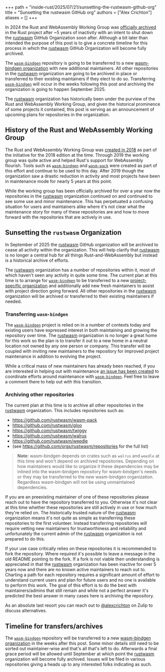 +++
path = "inside-rust/2025/07/21/sunsetting-the-rustwasm-github-org"
title = "Sunsetting the rustwasm GitHub org"
authors = ["Alex Crichton"]
aliases = []
+++

In 2024 the Rust and WebAssembly Working Group was [officially
archived][archive] in the Rust project after ~5 years of inactivity with an
intent to shut down the [rustwasm] GitHub Organization soon after. Although a
bit later than intended the purpose of this post is to give a concrete timeline
for this process in which the [rustwasm] GitHub Organization will become fully
archived.

The [`wasm-bindgen`] repository is going to be transferred to a new
[wasm-bindgen organization][wbgorg] with new additional maintainers. All
other repositories in the [rustwasm] organization are going to be archived in
place or transferred to their existing maintainers if they elect to do so.
Transferring [`wasm-bindgen`] will occur in the weeks following this post and
archiving the organization is going to happen September 2025.

The [rustwasm] organization has historically been under the purview of the Rust
and WebAssembly Working Group, and given the historical prominence of some
projects it contained, this post is serving as an announcement of upcoming plans
for repositories in the organization.

[archive]: https://github.com/rust-lang/team/pull/1489
[wbgorg]: https://github.com/wasm-bindgen

## History of the Rust and WebAssembly Working Group

The Rust and WebAssembly Working Group was [created in 2018][create] as part of
the initiative for the 2018 edition at the time. Through 2019 the
working group was quite active and helped Rust's support for WebAssembly
flourish. Tools such as [`wasm-bindgen`] and [`wasm-pack`] were created as part
of this effort and continue to be used to this day. After 2019 though the
organization saw a drastic reduction in activity and most projects have been in
maintenance mode for nearly 5 years at this point.

While the working group has been officially archived for over a year now the
repositories in the [rustwasm] organization continued on and continued to see
some use and minor maintenance. This has perpetuated a confusing situation for
users and maintainers alike where it's not clear what the maintenance story for
many of these repositories are and how to move forward with the repositories
that are actively in use.

## Sunsetting the `rustwasm` Organization

In September of 2025 the [rustwasm] GitHub organization will be archived to
cease all activity within the organization. This will help clarify that
[rustwasm] is no longer a central hub for all things Rust-and-WebAssembly but
instead is a historical archive of efforts.

The [rustwasm] organization has a number of repositories within it, most of
which haven't seen any activity in quite some time. The current plan at this
time is to arrange for [`wasm-bindgen`] to be transferred to a new
[project-specific organization][wbgorg] and additionally add new fresh
maintainers to assist with project direction going forward. All other
repositories in the [rustwasm] organization will be archived or transferred to
their existing maintainers if needed.

### Transferring `wasm-bindgen`

The [`wasm-bindgen`] project is relied on in a number of contexts today and
existing users have expressed interest in both maintaining and growing the
repository over time. The [rustwasm] organization is no longer a great home for
this work so the plan is to transfer it out to a new home in a neutral location
not owned by any one person or company. This transfer will be coupled with
inviting new maintainers to the repository for improved project maintenance in
addition to evolving the project.

While a critical mass of new maintainers has already been reached, if you are
interested in helping out with maintenance [an issue has been
created][wasm-bindgen-help] to coordinate efforts around maintenance with
[`wasm-bindgen`]. Feel free to leave a comment there to help out with this
transition.

### Archiving other repositories

The current plan at this time is to archive all other repositories in the
[rustwasm] organization. This includes repositories such as:

* https://github.com/rustwasm/wasm-pack
* https://github.com/rustwasm/gloo
* https://github.com/rustwasm/twiggy
* https://github.com/rustwasm/walrus
* https://github.com/rustwasm/weedle
* (see https://github.com/orgs/rustwasm/repositories for the full list)

> **Note**: wasm-bindgen depends on crates such as `walrus` and `weedle` at this
> time and won't depend on archived repositories. Depending on how maintainers
> would like to organize it these dependencies may be inlined into the
> wasm-bindgen repository for wasm-bindgen's needs or they may be transferred to
> the new wasm-bindgen organization. Regardless wasm-bindgen will not be using
> unmaintained dependencies.

If you are an preexisting maintainer of one of these repositories please reach
out to have the repository transferred to you. Otherwise it's not clear at this
time whether these repositories are still actively in use or how much they're
relied on. The historically trusted nature of the [rustwasm] organization means
it's not quite as simple as transferring these repositories to the first
volunteer. Instead transferring repositories will require vetting new
maintainers for trustworthiness and reliability and unfortunately the current
admin of the [rustwasm] organization is not prepared to do this.

If your use case critically relies on these repositories it is
recommended to fork the repository. Where required it's possible to leave a
message in the old README pointing to the fork. If a fork is not viable then
understanding is appreciated in that the [rustwasm] organization has been
inactive for over 5 years now and there are no known active maintainers to
reach out to. Charting a path for each repository requires a significant amount
of effort to understand current users and plan for future users and no one is
available to perform this work. The goal of this effort is to do the best with
maintainers/admins that still remain and while not a perfect answer it's
predicted the best answer in many cases here is archiving the repository.

As an absolute last resort you can reach out to [@alexcrichton] on Zulip to
discuss alternatives.

## Timeline for transfers/archives

The [`wasm-bindgen`] repository will be transferred to a new [wasm-bindgen
organization][wbgorg] in the weeks after this post. Some minor details still
need to be sorted out maintainer-wise and that's all that's left to do.
Afterwards a final grace period will be allowed until September at which point
the [rustwasm] organization will become fully archived. Issues will be filed in
various repositories giving a heads up to any interested folks indicating as
such.

[rustwasm]: https://github.com/rustwasm
[create]: https://blog.rust-lang.org/2018/12/06/Rust-1.31-and-rust-2018/
[`wasm-bindgen`]: https://github.com/rustwasm/wasm-bindgen
[`wasm-pack`]: https://github.com/rustwasm/wasm-pack
[@alexcrichton]: https://github.com/alexcrichton
[wasm-bindgen-help]: https://github.com/rustwasm/wasm-bindgen/issues/4533

